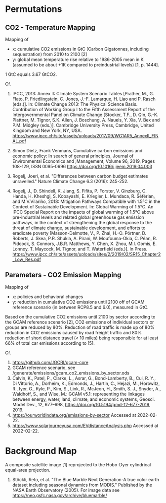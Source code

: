 # Permutations

## CO2 - Temperature Mapping

Mapping of
* x: cumulative CO2 emissions in GtC (Carbon Gigatonnes, including sequestration) from 2010 to 2100 [2]
* y: global mean temperature rise relative to 1986-2005 mean in K (assumed to be about +1K compared to preindustrial levels) [1, p. 1444].

1 GtC equals 3.67 GtCO2.
    
Cf.
1. IPCC, 2013: Annex II: Climate System Scenario Tables [Prather, M., G. Flato, P. Friedlingstein, C. Jones, J.-F. Lamarque, H. Liao and P. Rasch (eds.)]. In: Climate Change 2013: The Physical Science Basis. Contribution of Working Group I to the Fifth Assessment Report of the Intergovernmental Panel on Climate Change [Stocker, T.F., D. Qin, G.-K. Plattner, M. Tignor, S.K. Allen, J. Boschung, A. Nauels, Y. Xia, V. Bex and P.M. Midgley (eds.)]. Cambridge University Press, Cambridge, United Kingdom and New York, NY, USA. https://www.ipcc.ch/site/assets/uploads/2017/09/WG1AR5_AnnexII_FINAL.pdf

2. Simon Dietz, Frank Venmans, Cumulative carbon emissions and economic policy: In search of general principles, Journal of Environmental Economics and ;Management, Volume 96, 2019, Pages 108-129, ISSN 0095-0696 https://doi.org/10.1016/j.jeem.2019.04.003

3. Rogelj, Joeri, et al. "Differences between carbon budget estimates unravelled." Nature Climate Change 6.3 (2016): 245-252.

4. Rogelj, J., D. Shindell, K. Jiang, S. Fifita, P. Forster, V. Ginzburg, C. Handa, H. Kheshgi, S. Kobayashi, E. Kriegler, L. Mundaca, R. Séférian, and M.V.Vilariño, 2018: Mitigation Pathways Compatible with 1.5°C in the Context of Sustainable Development. In: Global Warming of 1.5°C. An IPCC Special Report on the impacts of global warming of 1.5°C above pre-industrial levels and related global greenhouse gas emission pathways, in the context of strengthening the global response to the threat of climate change, sustainable development, and efforts to eradicate poverty [Masson-Delmotte, V., P. Zhai, H.-O. Pörtner, D. Roberts, J. Skea, P.R. Shukla, A. Pirani, W. Moufouma-Okia, C. Péan, R. Pidcock, S. Connors, J.B.R. Matthews, Y. Chen, X. Zhou, M.I. Gomis, E. Lonnoy, T. Maycock, M. Tignor, and T. Waterfield (eds.)]. In Press. https://www.ipcc.ch/site/assets/uploads/sites/2/2019/02/SR15_Chapter2_Low_Res.pdf


## Parameters - CO2 Emission Mapping

Mapping of
* x: policies and behavioral changes
* y: reduction in cumulative CO2 emissions until 2100 off of GCAM reference scenario (in between RCP8.5 and 6.0), measured in GtC.

Based on the cumulative CO2 emissions until 2100 by sector according to the GCAM reference scenario [2], CO2 emissions of individual sectors or groups are reduced by 80%.
Reduction of road traffic is made up of 80% reduction in CO2 emissions caused by road freight traffic and 80% reduction of short distance travel (< 10 miles) being responsible for at least 66% of total car emissions according to [5].

Cf.
1. https://github.com/JGCRI/gcam-core
2. GCAM reference scenario, see /generate/emissions/gcam_co2_emissions_by_sector.ods
2. Calvin, K., Patel, P., Clarke, L., Asrar, G., Bond-Lamberty, B., Cui, R. Y., Di Vittorio, A., Dorheim, K., Edmonds, J., Hartin, C., Hejazi, M., Horowitz, R., Iyer, G., Kyle, P., Kim, S., Link, R., McJeon, H., Smith, S. J., Snyder, A., Waldhoff, S., and Wise, M.: GCAM v5.1: representing the linkages between energy, water, land, climate, and economic systems, Geosci. Model Dev., 12, 677–698, https://doi.org/10.5194/gmd-12-677-2019, 2019.
3. https://ourworldindata.org/emissions-by-sector Accessed at 2022-02-22.
4. https://www.solarjourneyusa.com/EVdistanceAnalysis.php Accessed at 2022-02-22.



# Background Map

A composite satellite image [1] reprojected to the Hobo-Dyer cylindrical equal-area projection.

1. Stöckli, Reto, et al. "The Blue Marble Next Generation-A true color earth dataset including seasonal dynamics from MODIS." Published by the NASA Earth Observatory (2005). For image data see https://neo.gsfc.nasa.gov/archive/bluemarble/